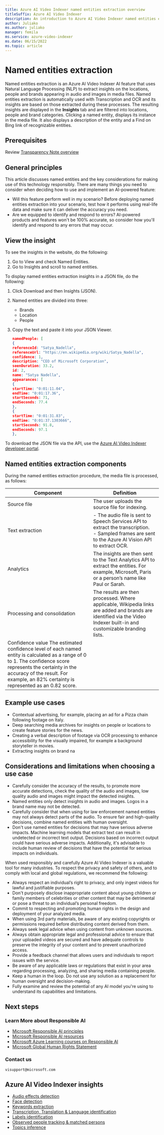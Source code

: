 ```yaml
---
title: Azure AI Video Indexer named entities extraction overview 
titleSuffix: Azure AI Video Indexer 
description: An introduction to Azure AI Video Indexer named entities extraction component responsibly.
author: Juliako
ms.author: juliako
manager: femila
ms.service: azure-video-indexer
ms.date: 06/15/2022
ms.topic: article
---
```


# Named entities extraction  

Named entities extraction is an Azure AI Video Indexer AI feature that uses Natural Language Processing (NLP) to extract insights on the locations, people and brands appearing in audio and images in media files. Named entities extraction is automatically used with Transcription and OCR and its insights are based on those extracted during these processes. The resulting insights are displayed in the **Insights** tab and are filtered into locations, people and brand categories. Clicking a named entity, displays its instance in the media file. It also displays a description of the entity and a Find on Bing link of recognizable entities.   

## Prerequisites  

Review [Transparency Note overview](/legal/azure-video-indexer/transparency-note?context=/azure/azure-video-indexer/context/context)

## General principles 

This article discusses named entities and the key considerations for making use of this technology responsibly. There are many things you need to consider when deciding how to use and implement an AI-powered feature:

-	Will this feature perform well in my scenario? Before deploying named entities extraction into your scenario, test how it performs using real-life data and make sure it can deliver the accuracy you need.
-	Are we equipped to identify and respond to errors? AI-powered products and features won't be 100% accurate, so consider how you'll identify and respond to any errors that may occur.

## View the insight

To see the insights in the website, do the following:

1. Go to View and check Named Entities.
1. Go to Insights and scroll to named entities.

To display named entities extraction insights in a JSON file, do the following: 

1. Click Download and then Insights (JSON).
2. Named entities are divided into three:

    * Brands
    * Location
    * People
3. Copy the text and paste it into your JSON Viewer.
    
    ```json
    namedPeople: [
    {
    referenceId: "Satya_Nadella",
    referenceUrl: "https://en.wikipedia.org/wiki/Satya_Nadella",
    confidence: 1,
    description: "CEO of Microsoft Corporation",
    seenDuration: 33.2,
    id: 2,
    name: "Satya Nadella",
    appearances: [
    {
    startTime: "0:01:11.04",
    endTime: "0:01:17.36",
    startSeconds: 71,
    endSeconds: 77.4
    },
    {
    startTime: "0:01:31.83",
    endTime: "0:01:37.1303666",
    startSeconds: 91.8,
    endSeconds: 97.1
    },
    ```
    
To download the JSON file via the API, use the [Azure AI Video Indexer developer portal](https://api-portal.videoindexer.ai/). 

## Named entities extraction components 

During the named entities extraction procedure, the media file is processed, as follows:   

|Component|Definition|
|---|---|
|Source file | 	The user uploads the source file for indexing. |
|Text extraction |- The audio file is sent to Speech Services API to extract the transcription.<br/>- Sampled frames are sent to the Azure AI Vision API to extract OCR. |
|Analytics	|The insights are then sent to the Text Analytics API to extract the entities. For example, Microsoft, Paris or a person’s name like Paul or Sarah.
|Processing and consolidation |	The results are then processed. Where applicable, Wikipedia links are added and brands are identified via the Video Indexer built-in and customizable branding lists.
Confidence value	The estimated confidence level of each named entity is calculated as a range of 0 to 1. The confidence score represents the certainty in the accuracy of the result. For example, an 82% certainty is represented as an 0.82 score.|

## Example use cases 

-	Contextual advertising, for example, placing an ad for a Pizza chain following footage on Italy.
- Deep searching media archives for insights on people or locations to create feature stories for the news.
-	Creating a verbal description of footage via OCR processing to enhance accessibility for the visually impaired, for example a background storyteller in movies. 
-	Extracting insights on brand na

## Considerations and limitations when choosing a use case 

-	Carefully consider the accuracy of the results, to promote more accurate detections, check the quality of the audio and images, low quality audio and images might impact the detected insights. 
-	Named entities only detect insights in audio and images. Logos in a brand name may not be detected.
-	Carefully consider that when using for law enforcement named entities may not always detect parts of the audio. To ensure fair and high-quality decisions, combine named entities with human oversight. 
-	Don't use named entities for decisions that may have serious adverse impacts. Machine learning models that extract text can result in undetected or incorrect text output. Decisions based on incorrect output could have serious adverse impacts. Additionally, it's advisable to include human review of decisions that have the potential for serious impacts on individuals. 

When used responsibly and carefully Azure AI Video Indexer is a valuable tool for many industries. To respect the privacy and safety of others, and to comply with local and global regulations, we recommend the following:  

-	Always respect an individual’s right to privacy, and only ingest videos for lawful and justifiable purposes.  
-	Don't purposely disclose inappropriate content about young children or family members of celebrities or other content that may be detrimental or pose a threat to an individual’s personal freedom.  
-	Commit to respecting and promoting human rights in the design and deployment of your analyzed media.  
-	When using 3rd party materials, be aware of any existing copyrights or permissions required before distributing content derived from them. 
-	Always seek legal advice when using content from unknown sources. 
-	Always obtain appropriate legal and professional advice to ensure that your uploaded videos are secured and have adequate controls to preserve the integrity of your content and to prevent unauthorized access.    
-	Provide a feedback channel that allows users and individuals to report issues with the service.  
-	Be aware of any applicable laws or regulations that exist in your area regarding processing, analyzing, and sharing media containing people. 
-	Keep a human in the loop. Do not use any solution as a replacement for human oversight and decision-making.  
-	Fully examine and review the potential of any AI model you're using to understand its capabilities and limitations. 

## Next steps

### Learn More about Responsible AI

- [Microsoft Responsible AI principles](https://www.microsoft.com/ai/responsible-ai?activetab=pivot1%3aprimaryr6) 
- [Microsoft Responsible AI resources](https://www.microsoft.com/ai/responsible-ai-resources)
- [Microsoft Azure Learning courses on Responsible AI](/training/paths/responsible-ai-business-principles/)
- [Microsoft Global Human Rights Statement](https://www.microsoft.com/corporate-responsibility/human-rights-statement?activetab=pivot_1:primaryr5)  

### Contact us

`visupport@microsoft.com`  

## Azure AI Video Indexer insights

- [Audio effects detection](audio-effects-detection.md)
- [Face detection](face-detection.md)
- [Keywords extraction](keywords.md)
- [Transcription, Translation & Language identification](transcription-translation-lid.md)
- [Labels identification](labels-identification.md) 
- [Observed people tracking & matched persons](observed-matched-people.md)
- [Topics inference](topics-inference.md)
